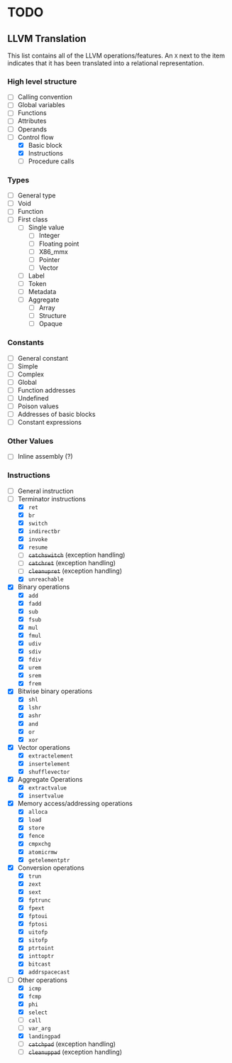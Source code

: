 # TODO

## LLVM Translation
This list contains all of the LLVM operations/features.
An `X` next to the item indicates that it has been translated
into a relational representation.

### High level structure
- [ ] Calling convention
- [ ] Global variables
- [ ] Functions
- [ ] Attributes
- [ ] Operands
- [ ] Control flow
    - [x] Basic block
    - [x] Instructions
    - [ ] Procedure calls

### Types
- [ ] General type
- [ ] Void
- [ ] Function
- [ ] First class
    - [ ] Single value
        - [ ] Integer
        - [ ] Floating point
        - [ ] X86_mmx
        - [ ] Pointer
        - [ ] Vector
    - [ ] Label
    - [ ] Token
    - [ ] Metadata
    - [ ] Aggregate
        - [ ] Array
        - [ ] Structure
        - [ ] Opaque

### Constants
- [ ] General constant
- [ ] Simple
- [ ] Complex
- [ ] Global
- [ ] Function addresses
- [ ] Undefined
- [ ] Poison values
- [ ] Addresses of basic blocks
- [ ] Constant expressions

### Other Values
- [ ] Inline assembly (?)

### Instructions
- [ ] General instruction
- [ ] Terminator instructions
    - [x] `ret`
    - [x] `br`
    - [x] `switch`
    - [x] `indirectbr`
    - [x] `invoke`
    - [x] `resume`
    - [ ] ~~`catchswitch`~~ (exception handling)
    - [ ] ~~`catchret`~~ (exception handling)
    - [ ] ~~`cleanupret`~~ (exception handling)
    - [x] `unreachable`
- [x] Binary operations
    - [x] `add`
    - [x] `fadd`
    - [x] `sub`
    - [x] `fsub`
    - [x] `mul`
    - [x] `fmul`
    - [x] `udiv`
    - [x] `sdiv`
    - [x] `fdiv`
    - [x] `urem `
    - [x] `srem`
    - [x] `frem`
- [x] Bitwise binary operations
    - [x] `shl`
    - [x] `lshr`
    - [x] `ashr`
    - [x] `and`
    - [x] `or`
    - [x] `xor`
- [x] Vector operations
    - [x] `extractelement`
    - [x] `insertelement`
    - [x] `shufflevector`
- [x] Aggregate Operations
    - [x] `extractvalue`
    - [x] `insertvalue`
- [x] Memory access/addressing operations
    - [x] `alloca`
    - [x] `load`
    - [x] `store`
    - [x] `fence`
    - [x] `cmpxchg`
    - [x] `atomicrmw`
    - [x] `getelementptr`
- [x] Conversion operations
    - [x] `trun`
    - [x] `zext`
    - [x] `sext`
    - [x] `fptrunc`
    - [x] `fpext`
    - [x] `fptoui`
    - [x] `fptosi`
    - [x] `uitofp`
    - [x] `sitofp`
    - [x] `ptrtoint`
    - [x] `inttoptr`
    - [x] `bitcast`
    - [x] `addrspacecast`
- [ ] Other operations
    - [x] `icmp`
    - [x] `fcmp`
    - [x] `phi`
    - [x] `select`
    - [ ] `call`
    - [ ] `var_arg`
    - [x] `landingpad`
    - [ ] ~~`catchpad`~~ (exception handling)
    - [ ] ~~`cleanuppad`~~ (exception handling)

